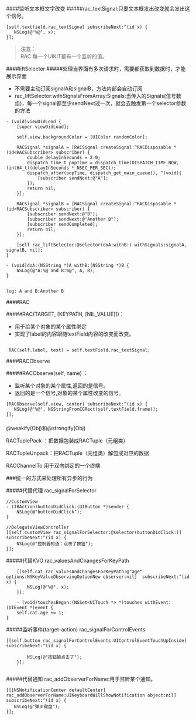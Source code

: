 ####监听文本框文字改变
#####rac_textSignal:只要文本框发出改变就会发出这个信号。
```
[self.textfield.rac_textSignal subscribeNext:^(id x) {
   NSLog(@"%@", x);
}];

```

>注意：  
RAC 每一个UIKIT都有一个监听的值。


####liftSelector
#####处理当界面有多次请求时，需要都获取到数据时，才能展示界面

* 不需要主动订阅signalA和signalB，方法内部会自动订阅
* rac_liftSelector:withSignalsFromArray:Signals:当传入的Signals(信号数组)，每一个signal都至少sendNext过一次，就会去触发第一个selector参数的方法

```
- (void)viewDidLoad {
    [super viewDidLoad];
    
    self.view.backgroundColor = [UIColor randomColor];
    
    RACSignal *signalA = [RACSignal createSignal:^RACDisposable *(id<RACSubscriber> subscriber) {
        double delayInSeconds = 2.0;
        dispatch_time_t popTime = dispatch_time(DISPATCH_TIME_NOW, (int64_t)(delayInSeconds * NSEC_PER_SEC));
        dispatch_after(popTime, dispatch_get_main_queue(), ^(void){
            [subscriber sendNext:@"A"];
        });
        return nil;
    }];
    
    RACSignal *signalB = [RACSignal createSignal:^RACDisposable *(id<RACSubscriber> subscriber) {
        [subscriber sendNext:@"B"];
        [subscriber sendNext:@"Another B"];
        [subscriber sendCompleted];
        return nil;
    }];
    
    [self rac_liftSelector:@selector(doA:withB:) withSignals:signalA, signalB, nil];
}

- (void)doA:(NSString *)A withB:(NSString *)B {
    NSLog(@"A:%@ and B:%@", A, B);
}


log: A and B:Another B

```

####RAC

#####RAC(TARGET, [KEYPATH, [NIL_VALUE]])：

* 用于给某个对象的某个属性绑定
* 实现了label的内容跟随textField内容的改变而改变。

```

 RAC(self.label, text) = self.textField.rac_textSignal;

```

####RACObserve

#####RACObserve(self, name) ：


* 监听某个对象的某个属性,返回的是信号。
* 返回的是一个信号,对象的某个属性改变的信号。

```
[RACObserve(self.view, center) subscribeNext:^(id x) {
   NSLog(@"%@", NSStringFromCGRect(self.textField.frame));
}];

```

####
@weakify(Obj)和@strongify(Obj)

RACTuplePack ：把数据包装成RACTuple（元组类）

RACTupleUnpack：把RACTuple（元组类）解包成对应的数据

RACChannelTo 用于双向绑定的一个终端

###统一的方式来处理所有异步的行为

#####代替代理 rac_signalForSelector

```
//CustomView
- (IBAction)buttonDidClick:(UIButton *)sender {
    NSLog(@"buttonDidClick");
}

//DelegateViewController
[[self.customView rac_signalForSelector:@selector(buttonDidClick:)] subscribeNext:^(id x) {
    NSLog(@"控制器知道：点击了按钮");
}];

```

#####代替KVO rac_valuesAndChangesForKeyPath
```
    [[self.cat rac_valuesAndChangesForKeyPath:@"age" options:NSKeyValueObservingOptionNew observer:nil]  subscribeNext:^(id x) {
        NSLog(@"%@", x);
    }];
    
    - (void)touchesBegan:(NSSet<UITouch *> *)touches withEvent:(UIEvent *)event {
    self.cat.age += 1;
}

```

#####监听事件(target-action) rac_signalForControlEvents
```
[[self.button rac_signalForControlEvents:UIControlEventTouchUpInside] subscribeNext:^(id x) {

        NSLog(@"按钮被点击了");
    }];
    
```

#####代替通知 rac_addObserverForName:用于监听某个通知。

```
[[[NSNotificationCenter defaultCenter] rac_addObserverForName:UIKeyboardWillShowNotification object:nil] subscribeNext:^(id x) {
   NSLog(@"弹出键盘");
}];

```










